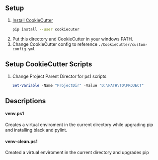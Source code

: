 ## Setup
1. [Install CookieCutter](https://cookiecutter.readthedocs.io/en/1.7.2/installation.html)
    ```bash
    pip install --user cookiecuter
    ```
2. Put this directory and CookieCutter in your windows PATH. 
3. Change CookieCutter config to reference `./CookieCutter/custom-config.yml`

## Setup CookieCutter Scripts
1. Change Project Parent Director for ps1 scripts
   ```powershell
   Set-Variable -Name "ProjectDir" -Value "D:\PATH\TO\PROJECT"
   ```

## Descriptions
#### venv.ps1
Creates a virtual enviroment in the current directory while upgrading pip and installing black and pylint.

#### venv-clean.ps1
Created a virtual enviroment in the current directory and upgrades pip